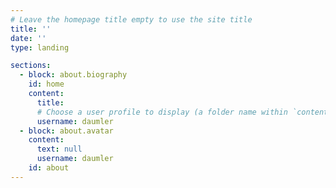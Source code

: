 ```yaml
---
# Leave the homepage title empty to use the site title
title: ''
date: ''
type: landing

sections:
  - block: about.biography
    id: home
    content:
      title: 
      # Choose a user profile to display (a folder name within `content/authors/`)
      username: daumler
  - block: about.avatar
    content:
      text: null
      username: daumler
    id: about
---
```


